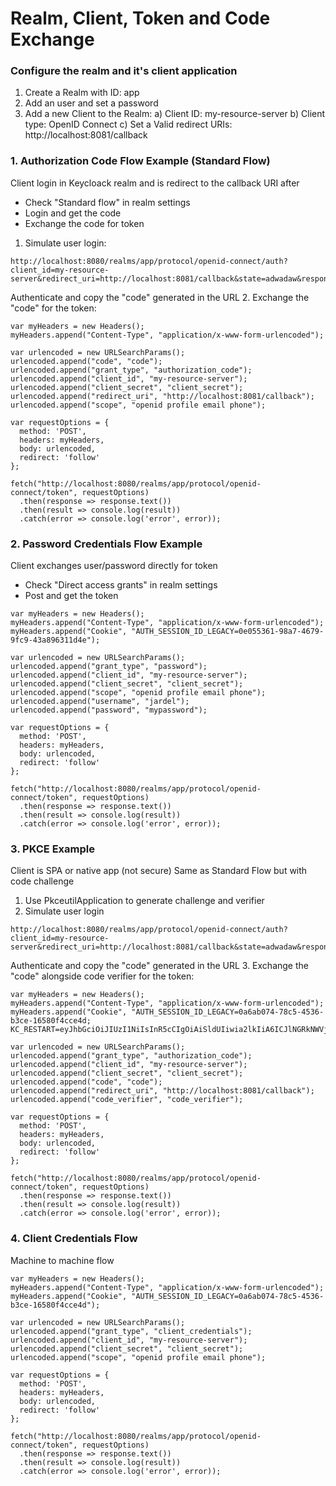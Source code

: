 # Realm, Client, Token and Code Exchange

### Configure the realm and it's client application

1. Create a Realm with ID: app
2. Add an user and set a password
3. Add a new Client to the Realm:
  a) Client ID: my-resource-server
  b) Client type: OpenID Connect
  c) Set a Valid redirect URIs: http://localhost:8081/callback

### 1. Authorization Code Flow Example (Standard Flow)
Client login in Keycloack realm and is redirect to the callback URI after
* Check "Standard flow" in realm settings
* Login and get the code
* Exchange the code for token

1. Simulate user login:
```
http://localhost:8080/realms/app/protocol/openid-connect/auth?client_id=my-resource-server&redirect_uri=http://localhost:8081/callback&state=adwadaw&response_type=code&scope=openid
```
Authenticate and copy the "code" generated in the URL
2. Exchange the "code" for the token:
```
var myHeaders = new Headers();
myHeaders.append("Content-Type", "application/x-www-form-urlencoded");

var urlencoded = new URLSearchParams();
urlencoded.append("code", "code");
urlencoded.append("grant_type", "authorization_code");
urlencoded.append("client_id", "my-resource-server");
urlencoded.append("client_secret", "client_secret");
urlencoded.append("redirect_uri", "http://localhost:8081/callback");
urlencoded.append("scope", "openid profile email phone");

var requestOptions = {
  method: 'POST',
  headers: myHeaders,
  body: urlencoded,
  redirect: 'follow'
};

fetch("http://localhost:8080/realms/app/protocol/openid-connect/token", requestOptions)
  .then(response => response.text())
  .then(result => console.log(result))
  .catch(error => console.log('error', error));
```
### 2. Password Credentials Flow Example
Client exchanges user/password directly for token
* Check "Direct access grants" in realm settings
* Post and get the token

```
var myHeaders = new Headers();
myHeaders.append("Content-Type", "application/x-www-form-urlencoded");
myHeaders.append("Cookie", "AUTH_SESSION_ID_LEGACY=0e055361-98a7-4679-9fc9-43a896311d4e");

var urlencoded = new URLSearchParams();
urlencoded.append("grant_type", "password");
urlencoded.append("client_id", "my-resource-server");
urlencoded.append("client_secret", "client_secret");
urlencoded.append("scope", "openid profile email phone");
urlencoded.append("username", "jardel");
urlencoded.append("password", "mypassword");

var requestOptions = {
  method: 'POST',
  headers: myHeaders,
  body: urlencoded,
  redirect: 'follow'
};

fetch("http://localhost:8080/realms/app/protocol/openid-connect/token", requestOptions)
  .then(response => response.text())
  .then(result => console.log(result))
  .catch(error => console.log('error', error));
```
### 3. PKCE Example
Client is SPA or native app (not secure)
Same as Standard Flow but with code challenge

1. Use PkceutilApplication to generate challenge and verifier
2. Simulate user login
```
http://localhost:8080/realms/app/protocol/openid-connect/auth?client_id=my-resource-server&redirect_uri=http://localhost:8081/callback&state=adwadaw&response_type=code&scope=openid&code_challenge_method=S256&code_challenge=random_code_challenge
```
Authenticate and copy the "code" generated in the URL
3. Exchange the "code" alongside code verifier for the token:
```
var myHeaders = new Headers();
myHeaders.append("Content-Type", "application/x-www-form-urlencoded");
myHeaders.append("Cookie", "AUTH_SESSION_ID_LEGACY=0a6ab074-78c5-4536-b3ce-16580f4cce4d; KC_RESTART=eyJhbGciOiJIUzI1NiIsInR5cCIgOiAiSldUIiwia2lkIiA6ICJlNGRkNWVjNi0yMzU0LTQ0YWUtYTZmMC1lMGU0N2JmMGIzOWIifQ.eyJjaWQiOiJteS1yZXNvdXJjZS1zZXJ2ZXIiLCJwdHkiOiJvcGVuaWQtY29ubmVjdCIsInJ1cmkiOiJodHRwOi8vbG9jYWxob3N0OjgwODEvY2FsbGJhY2siLCJhY3QiOiJBVVRIRU5USUNBVEUiLCJub3RlcyI6eyJzY29wZSI6Im9wZW5pZCIsImlzcyI6Imh0dHA6Ly9sb2NhbGhvc3Q6ODA4MC9yZWFsbXMvYXBwIiwicmVzcG9uc2VfdHlwZSI6ImNvZGUiLCJjb2RlX2NoYWxsZW5nZV9tZXRob2QiOiJTMjU2IiwicmVkaXJlY3RfdXJpIjoiaHR0cDovL2xvY2FsaG9zdDo4MDgxL2NhbGxiYWNrIiwic3RhdGUiOiJhZHdhZGF3IiwiY29kZV9jaGFsbGVuZ2UiOiJuMW9aSGRpSWZJN3NTYURhNkJhcVhkbHJBSC1CdHhFQ05WVXZHWHdDUmtVIn19.BfDL5Jep84sFEx_za8stRnP10H2IepRKyFlfkVh7SP8");

var urlencoded = new URLSearchParams();
urlencoded.append("grant_type", "authorization_code");
urlencoded.append("client_id", "my-resource-server");
urlencoded.append("client_secret", "client_secret");
urlencoded.append("code", "code");
urlencoded.append("redirect_uri", "http://localhost:8081/callback");
urlencoded.append("code_verifier", "code_verifier");

var requestOptions = {
  method: 'POST',
  headers: myHeaders,
  body: urlencoded,
  redirect: 'follow'
};

fetch("http://localhost:8080/realms/app/protocol/openid-connect/token", requestOptions)
  .then(response => response.text())
  .then(result => console.log(result))
  .catch(error => console.log('error', error));
```
### 4. Client Credentials Flow
Machine to machine flow
```
var myHeaders = new Headers();
myHeaders.append("Content-Type", "application/x-www-form-urlencoded");
myHeaders.append("Cookie", "AUTH_SESSION_ID_LEGACY=0a6ab074-78c5-4536-b3ce-16580f4cce4d");

var urlencoded = new URLSearchParams();
urlencoded.append("grant_type", "client_credentials");
urlencoded.append("client_id", "my-resource-server");
urlencoded.append("client_secret", "client_secret");
urlencoded.append("scope", "openid profile email phone");

var requestOptions = {
  method: 'POST',
  headers: myHeaders,
  body: urlencoded,
  redirect: 'follow'
};

fetch("http://localhost:8080/realms/app/protocol/openid-connect/token", requestOptions)
  .then(response => response.text())
  .then(result => console.log(result))
  .catch(error => console.log('error', error));
```
